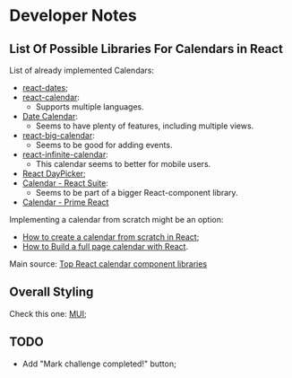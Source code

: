 # Developer Notes

## List Of Possible Libraries For Calendars in React

List of already implemented Calendars:

- [react-dates](https://airbnb.io/projects/react-dates/);
- [react-calendar](https://www.npmjs.com/package/react-calendar):
    - Supports multiple languages.
- [Date Calendar](https://mui.com/x/react-date-pickers/date-calendar/):
    - Seems to have plenty of features, including multiple views.
- [react-big-calendar](https://github.com/jquense/react-big-calendar?ref=retool-blog):
    - Seems to be good for adding events.
- [react-infinite-calendar](https://clauderic.github.io/react-infinite-calendar/?ref=retool-blog#/basic-settings/basic-configuration?_k=apn23a):
    - This calendar seems to better for mobile users.
- [React DayPicker](https://daypicker.dev/?ref=retool-blog);
- [Calendar - React Suite](https://rsuitejs.com/components/calendar/):
    - Seems to be part of a bigger React-component library.
- [Calendar - Prime React](https://primereact.org/calendar/)

Implementing a calendar from scratch might be an option:

- [How to create a calendar from scratch in React](https://derrickotte.medium.com/how-to-create-a-calendar-from-scratch-in-react-1f2db197454d);
- [How to Build a full page calendar with React](https://engineering.deptagency.com/how-to-build-a-full-page-calendar-with-react?ref=retool-blog).

Main source: [Top React calendar component libraries](https://retool.com/blog/best-react-calendar-components)

## Overall Styling

Check this one: [MUI](https://mui.com/);

## TODO

- Add "Mark challenge completed!" button;